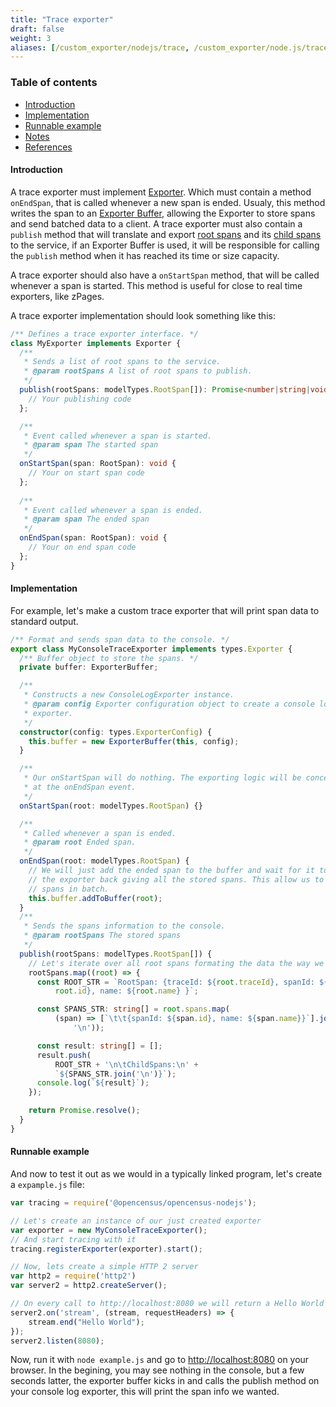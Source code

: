 ```yaml
---
title: "Trace exporter"
draft: false
weight: 3
aliases: [/custom_exporter/nodejs/trace, /custom_exporter/node.js/trace, /guides/exporters/custom-exporter/nodejs/trace, /guides/exporters/custom-exporter/node.js/trace]
---
```


### Table of contents
- [Introduction](#introduction)
- [Implementation](#implementation)
- [Runnable example](#runnable-example)
- [Notes](#notes)
- [References](#references)

#### Introduction
A trace exporter must implement [Exporter](https://github.com/census-instrumentation/opencensus-node/blob/master/packages/opencensus-core/src/exporters/types.ts). Which must contain a method `onEndSpan`, that is called whenever a new span is ended. Usualy, this method writes the span to an [Exporter Buffer](https://github.com/census-instrumentation/opencensus-node/blob/master/packages/opencensus-core/src/exporters/exporter-buffer.ts#L26), allowing the Exporter to store spans and send batched data to a client. A trace exporter must also contain a `publish` method that will translate and export [root spans](https://github.com/census-instrumentation/opencensus-node/blob/master/packages/opencensus-core/src/trace/model/types.ts#L206) and its [child spans](https://github.com/census-instrumentation/opencensus-node/blob/master/packages/opencensus-core/src/trace/model/types.ts#L94) to the service, if an Exporter Buffer is used, it will be responsible for calling the `publish` method when it has reached its time or size capacity.

A trace exporter should also have a `onStartSpan` method, that will be called whenever a span is started. This method is useful for close to real time exporters, like zPages.

A trace exporter implementation should look something like this:

```typescript
/** Defines a trace exporter interface. */
class MyExporter implements Exporter {
  /**
   * Sends a list of root spans to the service.
   * @param rootSpans A list of root spans to publish.
   */
  publish(rootSpans: modelTypes.RootSpan[]): Promise<number|string|void> {
	// Your publishing code
  };

  /**
   * Event called whenever a span is started.
   * @param span The started span
   */
  onStartSpan(span: RootSpan): void {
	// Your on start span code
  };
  
  /**
   * Event called whenever a span is ended.
   * @param span The ended span
   */
  onEndSpan(span: RootSpan): void {
	// Your on end span code
  };
}
```

#### Implementation

For example, let's make a custom trace exporter that will print span data to standard output.

```typescript
/** Format and sends span data to the console. */
export class MyConsoleTraceExporter implements types.Exporter {
  /** Buffer object to store the spans. */
  private buffer: ExporterBuffer;

  /**
   * Constructs a new ConsoleLogExporter instance.
   * @param config Exporter configuration object to create a console log
   * exporter.
   */
  constructor(config: types.ExporterConfig) {
    this.buffer = new ExporterBuffer(this, config);
  }

  /** 
   * Our onStartSpan will do nothing. The exporting logic will be concentraded
   * at the onEndSpan event.
   */
  onStartSpan(root: modelTypes.RootSpan) {}

  /**
   * Called whenever a span is ended.
   * @param root Ended span.
   */
  onEndSpan(root: modelTypes.RootSpan) {
	// We will just add the ended span to the buffer and wait for it to call
	// the exporter back giving all the stored spans. This allow us to print
	// spans in batch.
    this.buffer.addToBuffer(root);
  }
  /**
   * Sends the spans information to the console.
   * @param rootSpans The stored spans
   */
  publish(rootSpans: modelTypes.RootSpan[]) {
	// Let's iterate over all root spans formating the data the way we want
    rootSpans.map((root) => {
      const ROOT_STR = `RootSpan: {traceId: ${root.traceId}, spanId: ${
          root.id}, name: ${root.name} }`;

      const SPANS_STR: string[] = root.spans.map(
          (span) => [`\t\t{spanId: ${span.id}, name: ${span.name}}`].join(
              '\n'));

      const result: string[] = [];
      result.push(
          ROOT_STR + '\n\tChildSpans:\n' +
          `${SPANS_STR.join('\n')}`);
      console.log(`${result}`);
    });

    return Promise.resolve();
  }
}
```

#### Runnable example

And now to test it out as we would in a typically linked program, let's create a `expample.js` file:

```javascript
var tracing = require('@opencensus/opencensus-nodejs');

// Let's create an instance of our just created exporter
var exporter = new MyConsoleTraceExporter();
// And start tracing with it
tracing.registerExporter(exporter).start();

// Now, lets create a simple HTTP 2 server
var http2 = require('http2')
var server2 = http2.createServer();

// On every call to http://localhost:8080 we will return a Hello World message
server2.on('stream', (stream, requestHeaders) => {
    stream.end("Hello World");
});
server2.listen(8080);
```

Now, run it with `node example.js` and go to [http://localhost:8080](http://localhost:8080) on your browser. In the begining, you may see nothing in the console, but a few seconds latter, the exporter buffer kicks in and calls the publish method on your console log exporter, this will print the span info we wanted.
